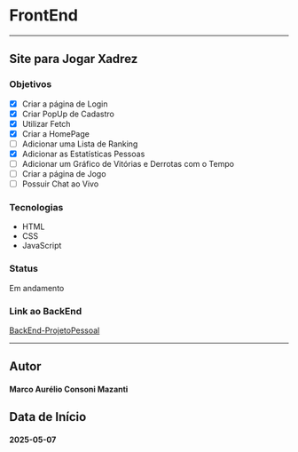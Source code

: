 # FrontEnd
- - -
## Site para Jogar Xadrez

### Objetivos
- [X] Criar a página de Login
- [X] Criar PopUp de Cadastro
- [X] Utilizar Fetch
- [X] Criar a HomePage
- [ ] Adicionar uma Lista de Ranking
- [X] Adicionar as Estatísticas Pessoas
- [ ] Adicionar um Gráfico de Vitórias e Derrotas com o Tempo
- [ ] Criar a página de Jogo
- [ ] Possuir Chat ao Vivo

### Tecnologias
- HTML
- CSS
- JavaScript

### Status
Em andamento

### Link ao BackEnd
[BackEnd-ProjetoPessoal](https://github.com/MarcoMazanti/BackEnd-ProjetoPessoal)

- - -
## Autor
#### Marco Aurélio Consoni Mazanti

## Data de Início
#### 2025-05-07